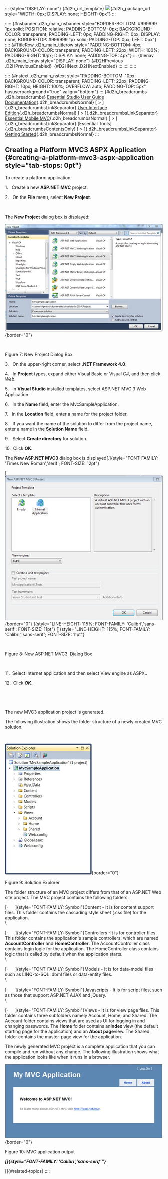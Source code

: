 ::: {style="DISPLAY: none"}
[](ms-xhelp:///?Id=d2h_url_template){#d2h_url_template} ![](!package_url!){#d2h_package_url style="WIDTH: 0px; DISPLAY: none; HEIGHT: 0px"}
:::

::::: {#nsbanner .d2h_main_nsbanner style="BORDER-BOTTOM: #999999 1px solid; POSITION: relative; PADDING-BOTTOM: 0px; BACKGROUND-COLOR: transparent; PADDING-LEFT: 0px; PADDING-RIGHT: 0px; DISPLAY: none; BORDER-TOP: #999999 1px solid; PADDING-TOP: 0px; LEFT: 0px"}
:::: {#TitleRow .d2h_main_titlerow style="PADDING-BOTTOM: 4px; BACKGROUND-COLOR: transparent; PADDING-LEFT: 22px; WIDTH: 100%; PADDING-RIGHT: 10px; DISPLAY: none; PADDING-TOP: 4px"}
::: {#ienav .d2h_main_ienav style="DISPLAY: none"}
[](ms-xhelp:///?Id=07dff027-c96d-450f-9a9b-6037f838f4da){#D2HPrevious .D2HPreviousEnabled}  [](ms-xhelp:///?Id=4ea7b22a-855a-4bc0-987c-1c2eed094b4f){#D2HNext .D2HNextEnabled}
:::
::::
:::::

:::: {#nstext .d2h_main_nstext style="PADDING-BOTTOM: 10px; BACKGROUND-COLOR: transparent; PADDING-LEFT: 22px; PADDING-RIGHT: 10px; HEIGHT: 100%; OVERFLOW: auto; PADDING-TOP: 5px" hasuserbackground="true" valign="bottom"}
::: {#d2h_breadcrumbs .d2h_breadcrumbs}
[Essential Studio User Guide Documentation](ms-xhelp:///?Id=12457748-09e3-4d74-a240-8e049cedf030){.d2h_breadcrumbsNormal} [ \> ]{.d2h_breadcrumbsLinkSeparator} [User Interface Edition](ms-xhelp:///?Id=c29296b7-531c-413b-a0ec-488ca1f7f669){.d2h_breadcrumbsNormal} [ \> ]{.d2h_breadcrumbsLinkSeparator} [Essential Mobile MVC](ms-xhelp:///?Id=74df42e3-5434-4590-9be6-3ae2f911cbbc){.d2h_breadcrumbsNormal} [ \> ]{.d2h_breadcrumbsLinkSeparator} [Essential Tools]{.d2h_breadcrumbsContentsOnly} [ \> ]{.d2h_breadcrumbsLinkSeparator} [Getting Started](ms-xhelp:///?Id=07dff027-c96d-450f-9a9b-6037f838f4da){.d2h_breadcrumbsNormal}
:::

## Creating a Platform MVC3 ASPX Application {#creating-a-platform-mvc3-aspx-application style="tab-stops: 0pt"}

To create a platform application:

1.   Create a new **ASP.NET MVC** project.

2.   On the **File** menu, select **New Project**.

 

The **New Project** dialog box is displayed:

![Description: C:\\Users\\krishnarajd\\Desktop\\mvcapplication.png](ImagesExt/image103_11.jpg){border="0"}

 

Figure 7: New Project Dialog Box

3.   On the upper-right corner, select **.NET Framework 4.0**.

4.   In **Project** types, expand either Visual Basic or Visual C#, and then click *Web*.

5.   In **Visual Studio** installed templates, select ASP.NET MVC 3 Web Application.

6.   In the **Name** field, enter the MvcSampleApplication.

7.   In the **Location** field, enter a name for the project folder.

8.   If you want the name of the solution to differ from the project name, enter a name in the **Solution Name** field.

9.   Select **Create directory** for solution.

10.  Click **OK**.

The **New ASP.NET MVC3** dialog box is displayed[.]{style="FONT-FAMILY: 'Times New Roman','serif'; FONT-SIZE: 12pt"}

[ ![Description: C:\\Users\\krishnarajd\\Desktop\\Capture.PNG](ImagesExt/image103_12.png){border="0"} ]{style="LINE-HEIGHT: 115%; FONT-FAMILY: 'Calibri','sans-serif'; FONT-SIZE: 11pt"} []{style="LINE-HEIGHT: 115%; FONT-FAMILY: 'Calibri','sans-serif'; FONT-SIZE: 11pt"}

 

Figure 8: New ASP.NET MVC3  Dialog Box

 

11.  Select Internet application and then select View engine as ASPX..

12.  Click ***OK***.

 

 

The new MVC3 application project is generated.

The following illustration shows the folder structure of a newly created MVC solution.

 

![](ImagesExt/image103_13.jpg){border="0"}

Figure 9: Solution Explorer

The folder structure of an MVC project differs from that of an ASP.NET Web site project. The MVC project contains the following folders:

[·      ]{style="FONT-FAMILY: Symbol"}Content - It is for content support files. This folder contains the cascading style sheet (.css file) for the application.\
\

[·      ]{style="FONT-FAMILY: Symbol"}Controllers -It is for controller files. This folder contains the application\'s sample controllers, which are named **AccountController** and **HomeController**. The AccountController class contains login logic for the application. The HomeController class contains logic that is called by default when the application starts.\
\

[·      ]{style="FONT-FAMILY: Symbol"}Models - It is for data-model files such as LINQ-to-SQL .dbml files or data-entity files.\
\

[·      ]{style="FONT-FAMILY: Symbol"}Javascripts - It is for script files, such as those that support ASP.NET AJAX and jQuery.\
\

[·      ]{style="FONT-FAMILY: Symbol"}Views - It is for view page files. This folder contains three subfolders namely Account, Home, and Shared. The Account folder contains views that are used as UI for logging in and changing passwords. The **Home** folder contains an**Index** view (the default starting page for the application) and an **About page**view. The Shared folder contains the master-page view for the application.

The newly generated MVC project is a complete application that you can compile and run without any change. The following illustration shows what the application looks like when it runs in a browser.

![](ImagesExt/image103_14.jpg){border="0"}

Figure 10: MVC application output

***[]{style="FONT-FAMILY: 'Calibri','sans-serif'"}***  

[]{#related-topics}
::::
